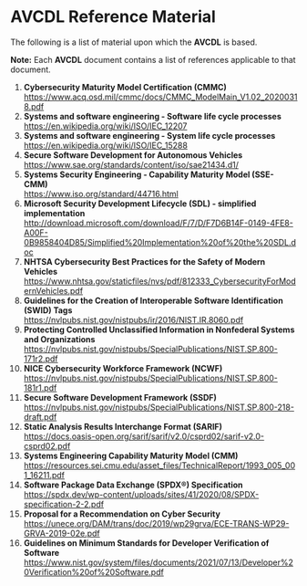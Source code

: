 # AVCDL Reference Material

The following is a list of material upon which the **AVCDL** is based.

**Note:** Each **AVCDL** document contains a list of references applicable to that document.

1. **Cybersecurity Maturity Model Certification (CMMC)**<br/>
<https://www.acq.osd.mil/cmmc/docs/CMMC_ModelMain_V1.02_20200318.pdf>
2. **Systems and software engineering - Software life cycle processes**<br/>
<https://en.wikipedia.org/wiki/ISO/IEC_12207>
3. **Systems and software engineering - System life cycle processes**<br/>
<https://en.wikipedia.org/wiki/ISO/IEC_15288>
4. **Secure Software Development for Autonomous Vehicles**<br/>
<https://www.sae.org/standards/content/iso/sae21434.d1/>
5. **Systems Security Engineering - Capability Maturity Model (SSE-CMM)**<br/>
<https://www.iso.org/standard/44716.html>
6. **Microsoft Security Development Lifecycle (SDL) - simplified implementation**<br/>
<http://download.microsoft.com/download/F/7/D/F7D6B14F-0149-4FE8-A00F-0B9858404D85/Simplified%20Implementation%20of%20the%20SDL.doc>
7. **NHTSA Cybersecurity Best Practices for the Safety of Modern Vehicles**<br/>
<https://www.nhtsa.gov/staticfiles/nvs/pdf/812333_CybersecurityForModernVehicles.pdf>
8. **Guidelines for the Creation of Interoperable Software Identification (SWID) Tags**<br/>
<https://nvlpubs.nist.gov/nistpubs/ir/2016/NIST.IR.8060.pdf>
9. **Protecting Controlled Unclassified Information in Nonfederal Systems and Organizations**<br/>
<https://nvlpubs.nist.gov/nistpubs/SpecialPublications/NIST.SP.800-171r2.pdf>
10. **NICE Cybersecurity Workforce Framework (NCWF)**<br/>
<https://nvlpubs.nist.gov/nistpubs/SpecialPublications/NIST.SP.800-181r1.pdf>
11. **Secure Software Development Framework (SSDF)**<br/>
<https://nvlpubs.nist.gov/nistpubs/SpecialPublications/NIST.SP.800-218-draft.pdf>
12. **Static Analysis Results Interchange Format (SARIF)**<br/>
<https://docs.oasis-open.org/sarif/sarif/v2.0/csprd02/sarif-v2.0-csprd02.pdf>
13. **Systems Engineering Capability Maturity Model (CMM)**<br/>
<https://resources.sei.cmu.edu/asset_files/TechnicalReport/1993_005_001_16211.pdf>
14. **Software Package Data Exchange (SPDX®) Specification**<br/>
<https://spdx.dev/wp-content/uploads/sites/41/2020/08/SPDX-specification-2-2.pdf>
15. **Proposal for a Recommendation on Cyber Security**<br/>
<https://unece.org/DAM/trans/doc/2019/wp29grva/ECE-TRANS-WP29-GRVA-2019-02e.pdf>
16. **Guidelines on Minimum Standards for Developer Verification of Software**<br/>
<https://www.nist.gov/system/files/documents/2021/07/13/Developer%20Verification%20of%20Software.pdf>
